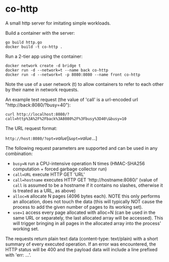 # co-http

A small http server for imitating simple workloads.

Build a container with the server:

```
go build http.go
docker build -t co-http .
```

Run a 2-tier app using the container:

```
docker network create -d bridge t
docker run -d --network=t --name back co-http
docker run -d --network=t -p 8080:8080 --name front co-http
```

Note the use of a user network (t) to allow containers to refer to each other by their name in network requests.

An example test request (the value of 'call' is a url-encoded url "http://back:8080/?busy=40"):

```
curl http://localhost:8080/?call=http%3A%2F%2Fback%3A8080%2F%3Fbusy%3D40\&busy=10
```

The URL request format:

`http://host:8080/?opt=`_value_[`&opt=`_value_...]

The following request parameters are supported and can be used in any combination:

- `busy=N` run a CPU-intensive operation N times (HMAC-SHA256 computation + forced garbage collector run)
- `call=URL` execute HTTP GET 'URL'
- `call=hostname` executes HTTP GET 'http://hostname:8080/' (value of `call` is assumed to be a hostname if it contains no slashes, otherwise it is treated as a URL, as above)
- `alloc=N` allocate N pages (4096 bytes each). NOTE this only performs an allocation, does not touch the data (this will typically NOT cause the process to add the given number of pages to its working set). 
- `use=1` access every page allocated with alloc=N (can be used in the same URL or separately, the last allocated array will be accessed). This will trigger bringing in all pages in the allocated array into the process' working set.

The requests return plain text data (content-type: text/plain) with a short summary of every executed operation. If an error was encountered, the HTTP status will be 400 and the payload data will include a line prefixed with 'err: ...'.
